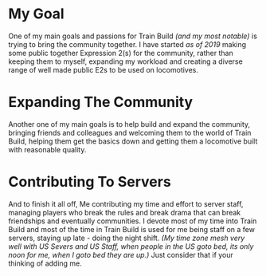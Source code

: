 
# My Goal

One of my main goals and passions for Train Build *(and my most notable)* is trying to bring the community together. I have started *as of 2019* making some public together Expression 2(s) for the community, rather than keeping them to myself, expanding my workload and creating a diverse range of well made public E2s to be used on locomotives.

# Expanding The Community

Another one of my main goals is to help build and expand the community, bringing friends and colleagues and welcoming them to the world of Train Build, helping them get the basics down and getting them a locomotive built with reasonable quality.

# Contributing To Servers

And to finish it all off, Me contributing my time and effort to server staff, managing players who break the rules and break drama that can break friendships and eventually communities. I devote most of my time into Train Build and most of the time in Train Build is used for me being staff on a few servers, staying up late - doing the night shift. *(My time zone mesh very well with US Severs and US Staff, when people in the US goto bed, its only noon for me, when I goto bed they are up.)* Just consider that if your thinking of adding me.
